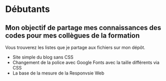 # Débutants
## Mon objectif de partage mes connaissances des codes pour mes collègues de la formation

Vous trouverez les listes que je partage aux fichiers sur mon dépôt.

- Site simple du blog sans CSS
- Changement de la police avec Google Fonts avec la taille différents via CSS
- La base de la mesure de la Responvsie Web